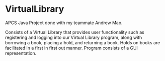 # VirtualLibrary

APCS Java Project done with my teammate Andrew Mao. 

Consists of a Virtual Library that provides user functionality such as registering and logging into our Virtual Library program, along with borrowing a book, placing a hold, and returning a book. Holds on books are facilitated in a first in first out manner. Program consists of a GUI representation. 

